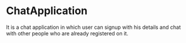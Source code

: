 # ChatApplication
It is a chat application in which user can signup with his details and chat with other people who are already registered on it.
